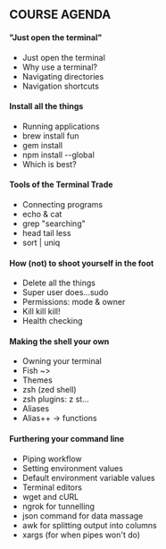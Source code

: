 ## COURSE AGENDA
#### "Just open the terminal"
- Just open the terminal
- Why use a terminal?
- Navigating directories
- Navigation shortcuts

#### Install all the things

- Running applications
- brew install fun
- gem install
- npm install --global
- Which is best?

#### Tools of the Terminal Trade

- Connecting programs
- echo & cat
- grep "searching"
- head tail less
- sort | uniq

#### How (not) to shoot yourself in the foot

- Delete all the things
- Super user does…sudo
- Permissions: mode & owner
- Kill kill kill!
- Health checking

#### Making the shell your own

- Owning your terminal
- Fish ~> 
- Themes 
- zsh (zed shell) 
- zsh plugins: z st… 
- Aliases 
- Alias++ → functions 

#### Furthering your command line

- Piping workflow 
- Setting environment values 
- Default environment variable values 
- Terminal editors
- wget and cURL 
- ngrok for tunnelling
- json command for data massage
- awk for splitting output into columns
- xargs (for when pipes won't do)
